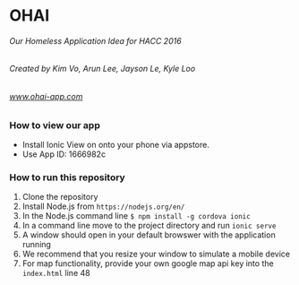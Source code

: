 # OHAI
###### Our Homeless Application Idea for HACC 2016
###### Created by Kim Vo, Arun Lee, Jayson Le, Kyle Loo
###### www.ohai-app.com

### How to view our app
* Install Ionic View on onto your phone via appstore.
* Use App ID: 1666982c

### How to run this repository
1. Clone the repository 
2. Install Node.js from ```https://nodejs.org/en/```
3. In the Node.js command line  ```$ npm install -g cordova ionic``` 
4. In a command line move to the project directory and run ```ionic serve```
5. A window should open in your default browswer with the application running
6. We recommend that you resize your window to simulate a mobile device
7. For map functionality, provide your own google map api key into the ```index.html``` line 48
